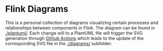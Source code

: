 # Flink Diagrams

This is a personal collection of diagrams visualizing certain processes and relationships between components in Flink. The diagram can be found in [./plantuml/](https://github.com/XComp/flink-diagrams/tree/main/plantuml). Each change will to a PlantUML file will trigger the SVG generation through [Github Actions](https://github.com/XComp/flink-diagrams/actions/workflows/plantuml.yaml) which leads to the update of the corresponding SVG file in the [./diagrams/](https://github.com/XComp/flink-diagrams/tree/main/diagrams) subfolder.
